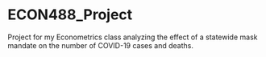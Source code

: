 # ECON488_Project
Project for my Econometrics class analyzing the effect of a statewide mask mandate on the number of COVID-19 cases and deaths. 
